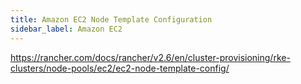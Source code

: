 ```yaml
---
title: Amazon EC2 Node Template Configuration
sidebar_label: Amazon EC2
---
```


https://rancher.com/docs/rancher/v2.6/en/cluster-provisioning/rke-clusters/node-pools/ec2/ec2-node-template-config/